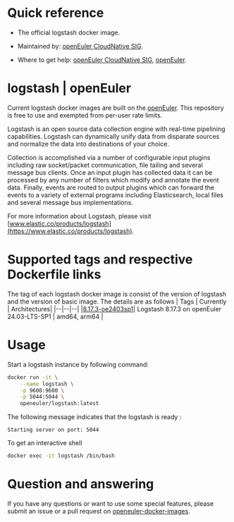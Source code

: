 # Quick reference

- The official logstash docker image.

- Maintained by: [openEuler CloudNative SIG](https://gitee.com/openeuler/cloudnative).

- Where to get help: [openEuler CloudNative SIG](https://gitee.com/openeuler/cloudnative), [openEuler](https://gitee.com/openeuler/community).
# logstash | openEuler
Current logstash docker images are built on the [openEuler](https://repo.openeuler.org/). This repository is free to use and exempted from per-user rate limits.

Logstash is an open source data collection engine with real-time pipelining capabilities. Logstash can dynamically unify data from disparate sources and normalize the data into destinations of your choice.

Collection is accomplished via a number of configurable input plugins including raw socket/packet communication, file tailing and several message bus clients. Once an input plugin has collected data it can be processed by any number of filters which modify and annotate the event data. Finally, events are routed to output plugins which can forward the events to a variety of external programs including Elasticsearch, local files and several message bus implementations.

For more information about Logstash, please visit [www.elastic.co/products/logstash](https://www.elastic.co/products/logstash).

# Supported tags and respective Dockerfile links
The tag of each logstash docker image is consist of the version of logstash and the version of basic image. The details are as follows
| Tags | Currently |  Architectures|
|--|--|--|
|[8.17.3-oe2403sp1](https://gitee.com/openeuler/openeuler-docker-images/blob/master/Bigdata/logstash/8.17.3/24.03-lts-sp1/Dockerfile)| Logstash 8.17.3 on openEuler 24.03-LTS-SP1 | amd64, arm64 |

# Usage
Start a logstash instance by following command:
```bash
docker run -it \
    --name logstash \
    -p 9600:9600 \
    -p 5044:5044 \
    openeuler/logstash:latest
```

The following message indicates that the logstash is ready :
```
Starting server on port: 5044

```
To get an interactive shell
```bash
docker exec -it logstash /bin/bash
```

# Question and answering
If you have any questions or want to use some special features, please submit an issue or a pull request on [openeuler-docker-images](https://gitee.com/openeuler/openeuler-docker-images).